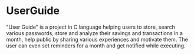 # UserGuide
"User Guide" is a project in C language helping users to store, search various passwords, store and analyze their savings and transactions in a month, help public by sharing various experiences and motivate them. The user can even set reminders for a month  and get notified while executing. 
